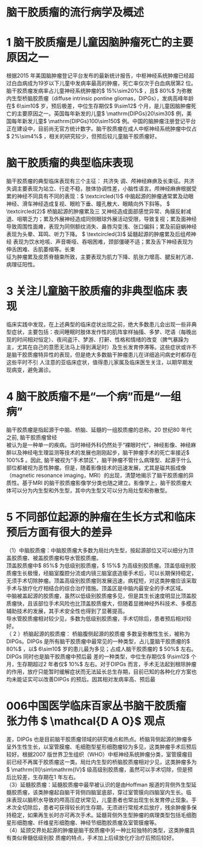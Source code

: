 # 脑干胶质瘤的流行病学及概述  
# 1  脑干胶质瘤是儿童因脑肿瘤死亡的主要原因之一  
根据2015 年美国脑肿瘤登记平台发布的最新统计报告，中枢神经系统肿瘤已经超过白血病成为19岁以下儿童中发病率最高的肿瘤，死亡率仅次于白血病居第2 位。脑干胶质瘤发病率占儿童神经系统肿瘤的$ 15\%\sim20\%$ ，且$ 80\%$  为弥散内生型桥脑胶质瘤（diffuse intrinsic pontine gliomas，DIPGs），发病高峰年龄在$ 6\sim10$  岁，预后极差，中位生存期仅$ 9\sim12$ 个月，是儿童因脑肿瘤死亡的主要原因之一。英国每年新发的儿童$ \mathrm{DIPGs}20\sim30$  例，美国每年新发儿童$ \mathrm{DIPGs}100\sim150$  例。中国的脑肿瘤注册登记平台正在建设中，目前尚无官方统计数字。脑干胶质瘤在成人中枢神经系统肿瘤中仅占$ 2\%\sim4\%$ ，相关的研究较少，但预后较儿童脑干胶质瘤好。  
#  脑干胶质瘤的典型临床表现  
脑干胶质瘤的典型临床表现有三个主征： 共济失 调、颅神经麻痹及长束征。共济失调主要表现为站立、行走不稳，肢体协调性差，小脑性语言。颅神经麻痹根据受累的神经不同具有不同的表现：$ \textcircled{1}$    中脑起源的肿瘤通常累及动眼神经、滑车神经造成复视、眼睑下垂、瞳孔散大、眼睛向外下斜等。 $ \textcircled{2}$     桥脑起源的肿瘤累及三 叉神经造成面部感觉异常、角膜反射减退、咀嚼乏力；累及外展神经造成同侧眼球外展活动受限，导致复视；累及面神经导致周围性面瘫，表现为同侧额纹消失、鼻唇沟变浅、张口偏斜；累及前庭蜗神经表现为头晕、耳鸣、听力下降。 $ \textcircled{3}$     延髓起源的肿瘤累及后组颅神经 表现为饮水呛咳、声音嘶哑、吞咽困难，颈部僵硬不适；累及舌下神经表现为伸舌困难、舌肌萎缩等。长束  
征为肿瘤累及皮质脊髓束所致，主要表现为肌力下降、肌张力增高、腱反射亢进、病理征阳性。  
# 3   关注儿童脑干胶质瘤的非典型临床 表现  
临床实践中发现，在上述典型的临床症状出现之前，绝大多数患儿会出现一些非典型症状，主要包括：夜间睡眠时肢体发作性的肌阵挛样抽搐、多梦、呓语（每晚出现的时间相对恒定）、夜间盗汗、梦游、打鼾、性格和情绪的改变（脾气暴躁为主，尤其在自己的意愿无法马上得到满足时）及生长发育停滞等。这些症状或许不是脑干胶质瘤特异性的表现，但是绝大多数脑干肿瘤患儿在详细追问病史时都存在这些平时不引 人注意的亚临床症状，值得患儿家属及临床医生关注，以期早期发现病变，避免漏诊。  
# 4  脑干胶质瘤不是“一个病”而是“一组病”  
脑干胶质瘤是指起源于中脑、桥脑、延髓的一组胶质瘤的总称。20 世纪80 年代之前, 脑干胶质瘤曾经  
被认为是一种单一的疾病。当时神经外科仍然处于“裸眼时代”，神经影像、神经麻醉以及神经电生理监测等技术的发展也刚刚起步，脑干肿瘤手术的死亡率接近$ 100\%$ 。因此, 脑干被视为“手术禁区”，脑干肿瘤不管什么病理型、起源于什么部位都被视为恶性肿瘤。但是，随着影像技术的迅速发展，尤其是磁共振成像（magnetic resonance imaging，MRI）的出现，清楚地揭示了脑干胶质瘤的异质性。基于MRI 的脑干胶质瘤影像学分类也随之建立。影像学上，脑干胶质瘤大体可以分为内生型和外生型，其中内生型又可以分为局灶型和弥散型。  
# 5  不同部位起源的肿瘤在生长方式和临床预后方面有很大的差异  
（1）中脑胶质瘤：中脑胶质瘤大多数为局灶内生型，按起源部位又可以细分为顶盖胶质瘤、被盖胶质瘤和导水管胶质瘤。  
顶盖胶质瘤中$ 85\%$  为低级别胶质瘤，$ 15\%$ 为高级别胶质瘤。顶盖低级别胶质瘤生长极慢，经脑室腹腔分流或内镜三脑室底造瘘手术后，可以长期保持稳定，无须手术切除肿瘤。顶盖高级别胶质瘤则发展迅速，病程短，对这类肿瘤应该采取手术与放疗化疗相结合的综合治疗措施。顶盖区是中脑内最安全的手术区域。  
中脑被盖起源的胶质瘤，虽然以低级别胶质瘤多见，但是其生长速度明显比顶盖胶质瘤快，且该部位手术风险也比顶盖胶质瘤大，但随着显微神经外科技术、多模态辅助技术的发展，其手术安全性也得到了显著提高。  
导水管胶质瘤相对较少见，多数为低级别胶质瘤，手术切除后，患者预后相对较好。  
（ 2 ）桥脑起源的胶质瘤： 桥脑腹侧起源的胶质瘤 多数呈弥散性生长，被称为DIPGs。DIPGs 是所有脑干胶质瘤中最常见的一种类型，占儿童脑干胶质瘤的$ 80\%$ ，以$ 6\sim10$  岁的患儿最为多见；占成人脑干胶质瘤的 $ 50\%$   左右。 DIPGs  同时也是脑干胶质瘤中预后最 差的一种类型，中位生存期仅$ 9\sim12$ 个月，生存期超过2 年者仅$ 10\%$  左右。对于DIPGs 而言，手术无法起到根除肿瘤的作用，放疗只能暂时缓解症状而无法延长总生存期，目前已知的各种化疗方案也均未能证实可以改善DIPGs 的预后。因其相对发病率高、预后最  
# 006中国医学临床百家丛书脑干胶质瘤 张力伟 $ \mathcal{D A O}$    观点  
差，DIPGs 也是目前脑干胶质瘤领域的研究难点和热点。桥脑背侧起源的肿瘤多呈外生性生长，以室管膜瘤、毛细胞型星形细胞瘤较为多见，这类肿瘤手术后预后较好。根据2007 版世界卫生组织（WHO）中枢神经系统肿瘤分类，室管膜瘤目前已经不再属于胶质瘤这一类。局灶内生型的桥脑胶质瘤相对少见，这类肿瘤多为$ \mathrm{III}\sim\mathrm{IV}$    级高级别胶质瘤，虽然可以手术切除，但是预后比较差，生存期在1 年左右。  
（3）延髓胶质瘤：延髓胶质瘤中最早被认识的是由Hoffman 报道的背侧外生型延髓胶质瘤，该类肿瘤起自脑干背侧四脑室底部，穿过室管膜向四脑室内生长。临 床表现以脑积水导致的颅高压症状常见，儿童患者也常出现生长发育停止现象。手术次全切除后，患者可获得较长的生存期，无须进行常规术后放疗，残余肿瘤多保持稳定，如果再生长时亦可再次手术。延髓背侧外生型肿瘤的病理类型包括毛细胞星形细胞瘤、纤维星形细胞瘤、神经节细胞胶质瘤及室管膜瘤等。  
（4）延颈交界处起源的肿瘤是脑干胶质瘤中另一种比较独特的类型，这类肿瘤具有类似脊髓低级别胶 质瘤的特点，手术加上后续放化疗治疗后预后较好。  
